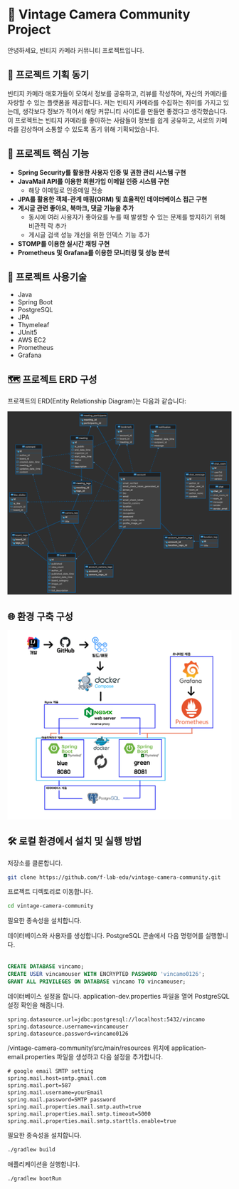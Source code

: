 # 📸 Vintage Camera Community Project

안녕하세요, 빈티지 카메라 커뮤니티 프로젝트입니다.

## 📜 프로젝트 기획 동기
빈티지 카메라 애호가들이 모여서 정보를 공유하고, 리뷰를 작성하며, 자신의 카메라를 자랑할 수 있는 플랫폼을 제공합니다. 저는 빈티지 카메라를 수집하는 취미를 가지고 있는데, 생각보다 정보가 적어서 해당 커뮤니티 사이트를 만들면 좋겠다고 생각했습니다. 이 프로젝트는 빈티지 카메라를 좋아하는 사람들이 정보를 쉽게 공유하고, 서로의 카메라를 감상하며 소통할 수 있도록 돕기 위해 기획되었습니다.

## 🎯 프로젝트 핵심 기능
- **Spring Security를 활용한 사용자 인증 및 권한 관리 시스템 구현**
- **JavaMail API를 이용한 회원가입 이메일 인증 시스템 구현**
  - 해당 이메일로 인증메일 전송
- **JPA를 활용한 객체-관계 매핑(ORM) 및 효율적인 데이터베이스 접근 구현**
- **게시글 관련 좋아요, 북마크, 댓글 기능을 추가**
  - 동시에 여러 사용자가 좋아요를 누를 때 발생할 수 있는 문제를 방지하기 위해 비관적 락 추가
  - 게시글 검색 성능 개선을 위한 인덱스 기능 추가
- **STOMP를 이용한 실시간 채팅 구현**
- **Prometheus 및 Grafana를 이용한 모니터링 및 성능 분석**

## 🚀 프로젝트 사용기술
- Java
- Spring Boot
- PostgreSQL
- JPA
- Thymeleaf
- JUnit5
- AWS EC2
- Prometheus 
- Grafana


## 🗺️ 프로젝트 ERD 구성
프로젝트의 ERD(Entity Relationship Diagram)는 다음과 같습니다:

![ERD](./infoImage/vincamoERD.png)

## 🌐 환경 구축 구성
![environment_setup](./infoImage/Project_environment_setup_image.png)


## 🛠️ 로컬 환경에서 설치 및 실행 방법
저장소를 클론합니다.

```sh
git clone https://github.com/f-lab-edu/vintage-camera-community.git
```
프로젝트 디렉토리로 이동합니다.

```sh
cd vintage-camera-community
```
필요한 종속성을 설치합니다.



데이터베이스와 사용자를 생성합니다. PostgreSQL 콘솔에서 다음 명령어를 실행합니다.

```sql

CREATE DATABASE vincamo;
CREATE USER vincamouser WITH ENCRYPTED PASSWORD 'vincamo0126';
GRANT ALL PRIVILEGES ON DATABASE vincamo TO vincamouser;
```

데이터베이스 설정을 합니다. application-dev.properties 파일을 열어 PostgreSQL 설정 확인을 해줍니다.

```properties
spring.datasource.url=jdbc:postgresql://localhost:5432/vincamo
spring.datasource.username=vincamouser
spring.datasource.password=vincamo0126
```

/vintage-camera-community/src/main/resources 위치에
application-email.properties 파일을 생성하고 다음 설정을 추가합니다.

```properties
# google email SMTP setting
spring.mail.host=smtp.gmail.com
spring.mail.port=587
spring.mail.username=yourEmail
spring.mail.password=SMTP password
spring.mail.properties.mail.smtp.auth=true
spring.mail.properties.mail.smtp.timeout=5000
spring.mail.properties.mail.smtp.starttls.enable=true
```

필요한 종속성을 설치합니다.
```sh
./gradlew build
```

애플리케이션을 실행합니다.

```sh
./gradlew bootRun
```



